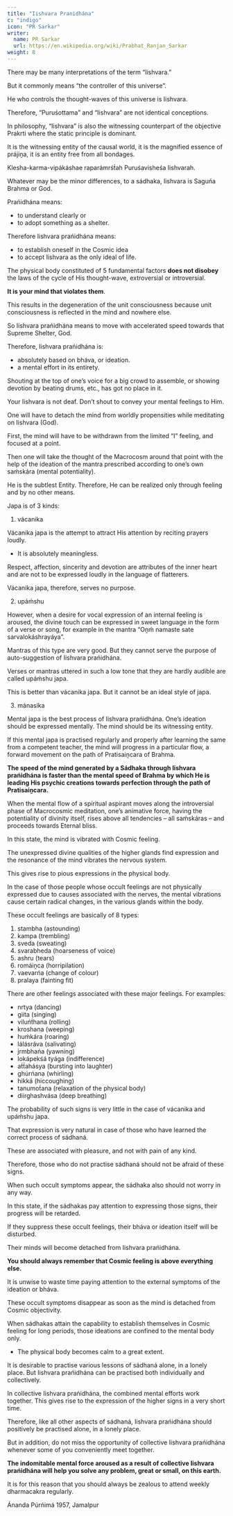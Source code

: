 ```yaml
---
title: "Iishvara Pranidhána"
c: "indigo"
icon: "PR Sarkar"
writer:
  name: PR Sarkar
  url: https://en.wikipedia.org/wiki/Prabhat_Ranjan_Sarkar
weight: 8
---
```




There may be many interpretations of the term “Iishvara.” 

But it commonly means “the controller of this universe”. 

He who controls the thought-waves of this universe is Iishvara. 

Therefore, “Puruśottama” and “Iishvara” are not identical conceptions. 

In philosophy, “Iishvara” is also the witnessing counterpart of the objective Prakrti where the static principle is dominant.

It is the witnessing entity of the causal world, it is the magnified essence of prájiṋa, it is an entity free from all bondages.

Klesha-karma-vipákáshae raparámrśt́ah Puruśavisheśa Iishvarah.

Whatever may be the minor differences, to a sádhaka, Iishvara is Saguńa Brahma or God.

Prańidhána means:
- to understand clearly or
- to adopt something as a shelter. 

Therefore Iishvara prańidhána means:
- to establish oneself in the Cosmic idea
- to accept Iishvara as the only ideal of life. 

The physical body constituted of 5 fundamental factors **does not disobey** the laws of the cycle of His thought-wave, extroversial or introversial. 

**It is your mind that violates them**.

This results in the degeneration of the unit consciousness because unit consciousness is reflected in the mind and nowhere else. 

So Iishvara prańidhána means to move with accelerated speed towards that Supreme Shelter, God. 

Therefore, Iishvara prańidhána is:
- absolutely based on bháva, or ideation.
- a mental effort in its entirety. 

Shouting at the top of one’s voice for a big crowd to assemble, or showing devotion by beating drums, etc., has got no place in it. 

Your Iishvara is not deaf. Don’t shout to convey your mental feelings to Him.

One will have to detach the mind from worldly propensities while meditating on Iishvara (God). 

First, the mind will have to be withdrawn from the limited “I” feeling, and focused at a point. 

Then one will take the thought of the Macrocosm around that point with the help of the ideation of the mantra prescribed according to one’s own saḿskára (mental potentiality). 

He is the subtlest Entity. Therefore, He can be realized only through feeling and by no other means.

Japa is of 3 kinds:

1. vácanika

Vácanika japa is the attempt to attract His attention by reciting prayers loudly.
- It is absolutely meaningless.

Respect, affection, sincerity and devotion are attributes of the inner heart and are not to be expressed loudly in the language of flatterers.

Vácanika japa, therefore, serves no purpose. 


2. upáḿshu

However, when a desire for vocal expression of an internal feeling is aroused, the divine touch can be expressed in sweet language in the form of a verse or song, for example in the mantra “Oṋḿ namaste sate sarvalokáshrayáya”. 

Mantras of this type are very good. But they cannot serve the purpose of auto-suggestion of Iishvara prańidhána.

Verses or mantras uttered in such a low tone that they are hardly audible are called upáḿshu japa. 

This is better than vácanika japa. But it cannot be an ideal style of japa. 


3. mánasika

Mental japa is the best process of Iishvara prańidhána. One’s ideation should be expressed mentally. The mind should be its witnessing entity.

If this mental japa is practised regularly and properly after learning the same from a competent teacher, the mind will progress in a particular flow, a forward movement on the path of Pratisaiṋcara of Brahma. 

**The speed of the mind generated by a Sádhaka through Iishvara prańidhána is faster than the mental speed of Brahma by which He is leading His psychic creations towards perfection through the path of Pratisaiṋcara.**

When the mental flow of a spiritual aspirant moves along the introversial phase of Macrocosmic meditation, one’s animative force, having the potentiality of divinity itself, rises above all tendencies – all saḿskáras – and proceeds towards Eternal bliss. 

In this state, the mind is vibrated with Cosmic feeling. 

The unexpressed divine qualities of the higher glands find expression and the resonance of the mind vibrates the nervous system. 

This gives rise to pious expressions in the physical body. 

In the case of those people whose occult feelings are not physically expressed due to causes associated with the nerves, the mental vibrations cause certain radical changes, in the various glands within the body. 

These occult feelings are basically of 8 types:

1. stambha (astounding)
2. kampa (trembling)
3. sveda (sweating)
4. svarabheda (hoarseness of voice)
5. ashru (tears)
6. romáiṋca (horripilation)
7. vaevarńa (change of colour)
8. pralaya (fainting fit)

There are other feelings associated with these major feelings. For examples:
- nrtya (dancing)
- giita (singing)
- viluńt́hana (rolling)
- kroshana (weeping)
- huḿkára (roaring)
- lálásráva (salivating)
- jrmbhańa (yawning)
- lokápekśá tyága (indifference)
- at́t́ahásya (bursting into laughter)
- ghúrńana (whirling)
- hikká (hiccoughing)
- tanumot́ana (relaxation of the physical body)
- diirghashvása (deep breathing)

The probability of such signs is very little in the case of vácanika and upáḿshu japa. 

That expression is very natural in case of those who have learned the correct process of sádhaná. 

These are associated with pleasure, and not with pain of any kind. 

Therefore, those who do not practise sádhaná should not be afraid of these signs.

When such occult symptoms appear, the sádhaka also should not worry in any way. 

In this state, if the sádhakas pay attention to expressing those signs, their progress will be retarded. 

If they suppress these occult feelings, their bháva or ideation itself will be disturbed.

Their minds will become detached from Iishvara prańidhána. 

**You should always remember that Cosmic feeling is above everything else.**

It is unwise to waste time paying attention to the external symptoms of the ideation or bháva.

These occult symptoms disappear as soon as the mind is detached from Cosmic objectivity. 

When sádhakas attain the capability to establish themselves in Cosmic feeling for long periods, those ideations are confined to the mental body only.
- The physical body becomes calm to a great extent.

It is desirable to practise various lessons of sádhaná alone, in a lonely place. But Iishvara prańidhána can be practised both individually and  collectively. 

In collective Iishvara prańidhána, the combined mental efforts work together. This gives rise to the expression of the higher signs in a very short time. 

Therefore, like all other aspects of sádhaná, Iishvara prańidhána should positively be practised alone, in a lonely place.

But in addition, do not miss the opportunity of collective Iishvara prańidhána whenever some of you conveniently meet together. 

**The indomitable mental force aroused as a result of collective Iishvara prańidhána will help you solve any problem, great or small, on this earth.**

It is for this reason that you should always be zealous to attend weekly dharmacakra regularly.

Ánanda Púrńimá 1957, Jamalpur


